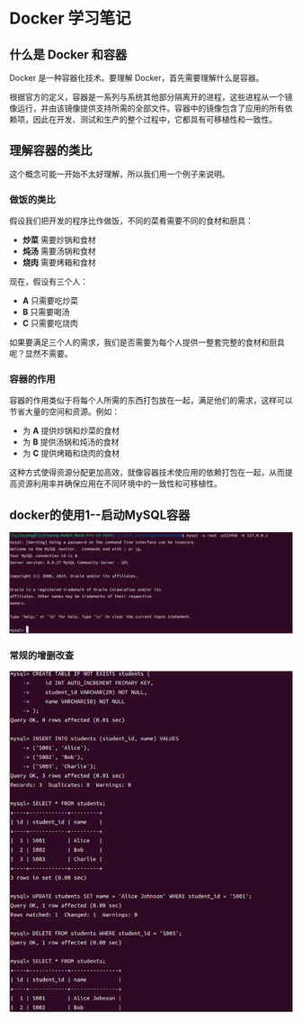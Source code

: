# Docker 学习笔记

## 什么是 Docker 和容器

Docker 是一种容器化技术。要理解 Docker，首先需要理解什么是容器。

根据官方的定义，容器是一系列与系统其他部分隔离开的进程，这些进程从一个镜像运行，并由该镜像提供支持所需的全部文件。容器中的镜像包含了应用的所有依赖项，因此在开发、测试和生产的整个过程中，它都具有可移植性和一致性。

## 理解容器的类比

这个概念可能一开始不太好理解，所以我们用一个例子来说明。

### 做饭的类比

假设我们把开发的程序比作做饭，不同的菜肴需要不同的食材和厨具：

- **炒菜** 需要炒锅和食材
- **炖汤** 需要汤锅和食材
- **烧肉** 需要烤箱和食材

现在，假设有三个人：
- **A** 只需要吃炒菜
- **B** 只需要喝汤
- **C** 只需要吃烧肉

如果要满足三个人的需求，我们是否需要为每个人提供一整套完整的食材和厨具呢？显然不需要。

### 容器的作用

容器的作用类似于将每个人所需的东西打包放在一起，满足他们的需求，这样可以节省大量的空间和资源。例如：

- 为 **A** 提供炒锅和炒菜的食材
- 为 **B** 提供汤锅和炖汤的食材
- 为 **C** 提供烤箱和烧肉的食材

这种方式使得资源分配更加高效，就像容器技术使应用的依赖打包在一起，从而提高资源利用率并确保应用在不同环境中的一致性和可移植性。

## docker的使用1--启动MySQL容器
![](https://github.com/whu-ljy/2024_training/blob/4570904840f90e8e6feea88e23077f000c8ac424/120dcc53e504bc3d1f244c0b8960c6ee.png)

### 常规的增删改查
![](https://github.com/whu-ljy/2024_training/blob/7dc5f4e13ed29f23e5a372c5646e80f9cc81af0c/c003b9a2336b0a2dfaed9576b6736a15.png)
